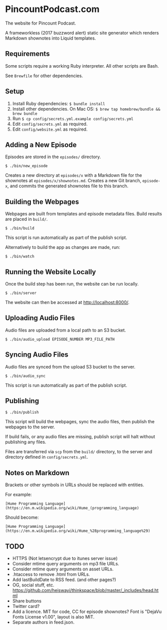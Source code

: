PincountPodcast.com
===================

The website for Pincount Podcast.

A frameworkless (2017 buzzword alert) static site generator which renders Markdown shownotes into Liquid templates.

Requirements
------------

Some scripts require a working Ruby interpreter. All other scripts are Bash.

See `Brewfile` for other dependencies.


Setup
-----

  1. Install Ruby dependencies: `$ bundle install`
  2. Install other dependencies. On Mac OS: `$ brew tap homebrew/bundle && brew bundle`
  3. Run `$ cp config/secrets.yml.example config/secrets.yml`
  4. Edit `config/secrets.yml` as required.
  5. Edit `config/website.yml` as required.


Adding a New Episode
--------------------

Episodes are stored in the `episodes/` directory.

    $ ./bin/new_episode

Creates a new directory at `episodes/x` with a Markdown file for the shownotes at `episodes/x/shownotes.md`. Creates a new Git branch, `episode-x`, and commits the generated shownotes file to this branch.


Building the Webpages
---------------------

Webpages are built from templates and episode metadata files. Build results are placed in `build/`.

    $ ./bin/build

This script is run automatically as part of the publish script.

Alternatively to build the app as changes are made, run:

    $ ./bin/watch


Running the Website Locally
---------------------------

Once the build step has been run, the website can be run locally.

    $ ./bin/server

The website can then be accessed at [http://localhost:8000/](http://localhost:8000/).


Uploading Audio Files
---------------------

Audio files are uploaded from a local path to an S3 bucket.

    $ ./bin/audio_upload EPISODE_NUMBER MP3_FILE_PATH


Syncing Audio Files
-------------------

Audio files are synced from the upload S3 bucket to the server.

    $ ./bin/audio_sync

This script is run automatically as part of the publish script.


Publishing
----------

    $ ./bin/publish

This script will build the webpages, sync the audio files, then publish the webpages to the server.

If build fails, or any audio files are missing, publish script will halt without publishing any files.

Files are transferred via `scp` from the `build/` directory, to the server and directory defined in `config/secrets.yml`.


Notes on Markdown
-----------------

Brackets or other symbols in URLs should be replaced with entities.

For example:

    [Hume Programming Language](https://en.m.wikipedia.org/wiki/Hume_(programming_language)

Should become:

    [Hume Programming Language](https://en.m.wikipedia.org/wiki/Hume_%28programming_language%29)


TODO
----

* HTTPS (Not letsencrypt due to itunes server issue)
* Consider mtime query arguments on mp3 file URLs.
* Consider mtime query arguments on asset URLs.
* .htaccess to remove .html from URLs.
* Add lastBuildDate to RSS feed. (and other pages?)
* OG, social stuff, etc. https://github.com/heiswayi/thinkspace/blob/master/_includes/head.html
* Share buttons
* Twitter card?
* Add a licence. MIT for code, CC for episode shownotes? Font is "DejaVu Fonts License v1.00", layout is also MIT.
* Separate authors in feed.json.
